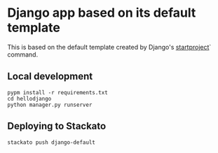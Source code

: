 # Django app based on its default template

This is based on the default template created by Django's
[startproject](https://docs.djangoproject.com/en/dev/intro/tutorial01/#creating-a-project)`
command.

## Local development

    pypm install -r requirements.txt
    cd hellodjango
    python manager.py runserver

## Deploying to Stackato

    stackato push django-default
